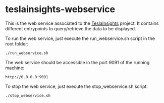 # teslainsights-webservice
This is the web service associated to the [TeslaInsights](https://github.com/MiguelPeralvo/teslainsights) project. It contains different entrypoints to query/retrieve the data to be displayed.

To run the web service, just execute the run_webservice.sh script in the root folder:

```
./run_webservice.sh

```

The web service should be accessible in the port 9091 of the running machine:
```
http://0.0.0.0:9091
```


To stop the web service, just execute the stop_webservice.sh script:

```
./stop_webservice.sh
```
